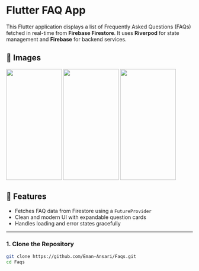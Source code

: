 # Flutter FAQ App

This Flutter application displays a list of Frequently Asked Questions (FAQs) fetched in real-time from **Firebase Firestore**. It uses **Riverpod** for state management and **Firebase** for backend services.

## 🚀 Images
<img src="https://github.com/user-attachments/assets/97f71fb7-a1df-4fcc-bc10-103b68e5b4e9" width=150 height=300>
<img src="https://github.com/user-attachments/assets/10bd8558-35b5-4d41-82ec-51d38978fbe8" width=150 height=300>
<img src="https://github.com/user-attachments/assets/2f0b076f-df49-4e96-8a28-b4c20a1699d0" width=150 height=300>

## 📱 Features

- Fetches FAQ data from Firestore using a `FutureProvider`
- Clean and modern UI with expandable question cards
- Handles loading and error states gracefully

---

### 1. Clone the Repository

```bash
git clone https://github.com/Eman-Ansari/Faqs.git
cd Faqs
